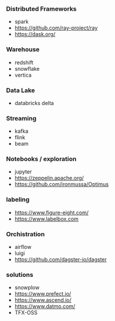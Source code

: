 ### Distributed Frameworks
- spark
- https://github.com/ray-project/ray
- https://dask.org/

### Warehouse
- redshift
- snowflake
- vertica

### Data Lake
- databricks delta

### Streaming
- kafka
- flink
- beam

### Notebooks / exploration
- jupyter
- https://zeppelin.apache.org/
- https://github.com/ironmussa/Optimus

### labeling
- https://www.figure-eight.com/
- https://www.labelbox.com

### Orchistration
- airflow
- luigi
- https://github.com/dagster-io/dagster

### solutions
- snowplow
- https://www.prefect.io/
- https://www.ascend.io/
- https://www.datmo.com/
- TFX-OSS
